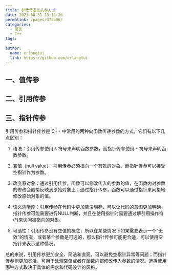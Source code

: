 ```yaml
---
title: 参数传递的几种方式
date: 2023-08-31 23:16:26
permalink: /pages/372b06/
categories:
  - 语言
  - C++
tags:
  - 
author: 
  name: erlangtui
  link: https://github.com/erlangtui
---
```


## 一、值传参

## 二、引用传参

## 三、指针传参

引用传参和指针传参是 C++ 中常用的两种向函数传递参数的方式，它们有以下几点区别：

1. 语法：引用传参使用 `&` 符号来声明函数参数，而指针传参使用 `*` 符号来声明函数参数。

2. 空值（null value）：引用传参必须指向一个有效的对象，而指针传参可以接受空指针作为参数。

3. 改变原对象：通过引用传参，函数可以修改传入的参数的值，在函数内对参数的修改会直接反映到原始对象上；通过指针传参，函数可以通过指针来间接地修改原始对象的值。

4. 语义清晰度：引用传参在代码中更加简洁明确，可以让代码的意图更加明确。指针传参可能需要进行NULL判断，并且在使用指针时需要通过解引用操作符(*)来访问被指向的对象。

5. 可选性：引用传参没有空值的概念，所以在某些情况下如果需要表示一个“无效”的情况，或者某个参数是可选的，那么指针传参可能更合适，可以使用空指针来表示这种情况。

总的来说，引用传参更加安全、简洁和直观，可以避免空指针异常等问题；而指针传参则更加灵活，可用于处理空值或者在函数内部修改传入参数的情况。选择使用哪种方式取决于具体的需求和代码设计的风格。